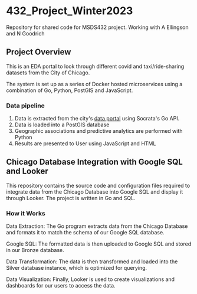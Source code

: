 # 432_Project_Winter2023
Repository for shared code for MSDS432 project. Working with A Ellingson and N Goodrich

## Project Overview
This is an EDA portal to look through different covid and taxi/ride-sharing datasets from the City of Chicago.

The system is set up as a series of Docker hosted microservices using a combination of Go, Python, PostGIS and JavaScript. 


### Data pipeline
1. Data is extracted from the city's [data portal](https://data.cityofchicago.org) using Socrata's Go API.
1. Data is loaded into a PostGIS database
1. Geographic associations and predictive analytics are performed with Python
1. Results are presented to User using JavaScript and HTML


## Chicago Database Integration with Google SQL and Looker

This repository contains the source code and configuration files required to integrate data from the Chicago Database into Google SQL and display it through Looker. The project is written in Go and SQL.

### How it Works

Data Extraction: The Go program extracts data from the Chicago Database and formats it to match the schema of our Google SQL database.

Google SQL: The formatted data is then uploaded to Google SQL and stored in our Bronze database.

Data Transformation: The data is then transformed and loaded into the Silver database instance, which is optimized for querying.

Data Visualization: Finally, Looker is used to create visualizations and dashboards for our users to access the data.


